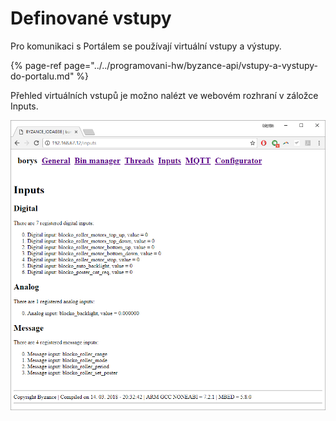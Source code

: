 # Definované vstupy

Pro komunikaci s Portálem se používají virtuální vstupy a výstupy.

{% page-ref page="../../programovani-hw/byzance-api/vstupy-a-vystupy-do-portalu.md" %}

Přehled virtuálních vstupů je možno nalézt ve webovém rozhraní v záložce Inputs.

![](../../../.gitbook/assets/web_inputs.png)


